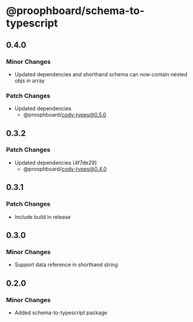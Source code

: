 # @proophboard/schema-to-typescript

## 0.4.0

### Minor Changes

- Updated dependencies and shorthand schema can now contain nested objs in array

### Patch Changes

- Updated dependencies
  - @proophboard/cody-types@0.5.0

## 0.3.2

### Patch Changes

- Updated dependencies [4f7de29]
  - @proophboard/cody-types@0.4.0

## 0.3.1

### Patch Changes

- Include build in release

## 0.3.0

### Minor Changes

- Support data reference in shorthand string

## 0.2.0

### Minor Changes

- Added schema-to-typescript package
